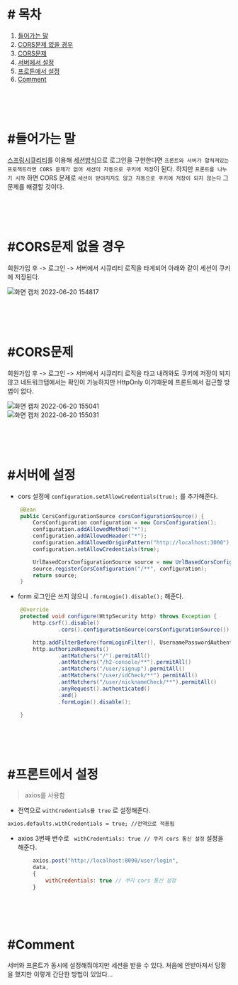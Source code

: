 # # 목차
1) [들어가는 말](#들어가는-말)
2) [CORS문제 없을 경우](#cors문제-없을-경우)
3) [CORS문제](#cors문제)
4) [서버에서 설정](#서버에-설정)
5) [프로튼에서 설정](#프론트에서-설정)
6) [Comment](#comment)

<br>
<br>
<br>

# #들어가는 말
[스프링시큐리티](https://github.com/whitewise95/TIL/blob/main/Java/Spring/SpringSecurity/SpringSecurity(%EC%8A%A4%ED%94%84%EB%A7%81%EC%8B%9C%ED%81%90%EB%A6%AC%ED%8B%B0).md)를 이용해 [세션방식](https://github.com/whitewise95/TIL/blob/main/Java/Spring/SpringSecurity/%EC%8A%A4%ED%94%84%EB%A7%81%EC%8B%9C%ED%81%90%EB%A6%AC%ED%8B%B0%20%EC%84%B8%EC%85%98%20%EC%98%88%EC%A0%9C.md)으로 로그인을 구현한다면 `프론트와 서버가 합쳐져있는 프로젝트라면 CORS 문제가 없어 세션이 자동으로 쿠키에 저장`이 된다. 하지만 `프론트를 나누기 시작` 하면 CORS 문제로 `세션이 받아지지도 않고 자동으로 쿠키에 저장이 되지 않는다`  그 문제를 해결할 것이다.


<br>
<br>
<br>

# #CORS문제 없을 경우
회원가입 후 -> 로그인 -> 서버에서 시큐리티 로직을 타게되어 아래와 같이 세션이 쿠키에 저장된다.  

![화면 캡처 2022-06-20 154817](https://user-images.githubusercontent.com/81284265/174541685-d0f67c2f-582e-4d40-a673-0bf52d914118.png)


<br>
<br>
<br>

# #CORS문제
회원가입 후 -> 로그인 -> 서버에서 시큐리티 로직을 타고 내려와도 쿠키에 저장이 되지 않고 네트워크탭에서는 확인이 가능하지만 HttpOnly 이기때문에 프론트에서 접근할 방법이 없다.  

![화면 캡처 2022-06-20 155041](https://user-images.githubusercontent.com/81284265/174542196-8d15d2cd-866b-4070-9f44-f382eeb6991a.png)  
![화면 캡처 2022-06-20 155031](https://user-images.githubusercontent.com/81284265/174542206-dc5fb3af-978b-437c-b1d8-24c5bb90f781.png)


<br>
<br>
<br>

# #서버에 설정
- cors 설정에 `configuration.setAllowCredentials(true);` 를 추가해준다.

```java
    @Bean
    public CorsConfigurationSource corsConfigurationSource() {
        CorsConfiguration configuration = new CorsConfiguration();
        configuration.addAllowedMethod("*");
        configuration.addAllowedHeader("*");
        configuration.addAllowedOriginPattern("http://localhost:3000");
        configuration.setAllowCredentials(true);

        UrlBasedCorsConfigurationSource source = new UrlBasedCorsConfigurationSource();
        source.registerCorsConfiguration("/**", configuration);
        return source;
    }
```

- form 로그인은 쓰지 않으니 `.formLogin().disable();` 해준다.

```java
    @Override
    protected void configure(HttpSecurity http) throws Exception {
        http.csrf().disable()
                .cors().configurationSource(corsConfigurationSource());

        http.addFilterBefore(formLoginFilter(), UsernamePasswordAuthenticationFilter.class);
        http.authorizeRequests()
                .antMatchers("/").permitAll()
                .antMatchers("/h2-console/**").permitAll()
                .antMatchers("/user/signup").permitAll()
                .antMatchers("/user/idCheck/**").permitAll()
                .antMatchers("/user/nicknameCheck/**").permitAll()
                .anyRequest().authenticated()
                .and()
                .formLogin().disable();

    }
```


<br>
<br>
<br>


# #프론트에서 설정
> axios를 사용함

- 전역으로 `withCredentials를 true` 로 설정해준다.

```html
axios.defaults.withCredentials = true; //전역으로 적용됨
```

- axios 3번째 변수로 ` withCredentials: true // 쿠키 cors 통신 설정` 설정을 해준다.
```javaScript
        axios.post("http://localhost:8090/user/login",
        data, 
        { 
            withCredentials: true // 쿠키 cors 통신 설정
        }
```

<br>
<br>
<br>

# #Comment
서버와 프론트가 동시에 설정해줘야지만 세션을 받을 수 있다.
처음에 안받아져서 당황을 했지만 이렇게 간단한 방법이 있었다...




